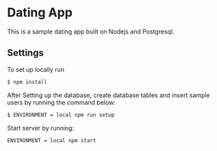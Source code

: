 # Dating App

This is a sample dating app built on Nodejs and Postgresql.

## Settings

To set up locally run  

```bash
$ npm install
```
After Setting up the database, create database tables and insert sample users by running the command below:
```bash
$ ENVIRONMENT = local npm run setup 
```
Start server by running:
```bash
ENVIRONMENT = local npm start
```

